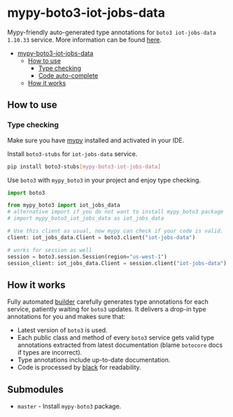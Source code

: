 # mypy-boto3-iot-jobs-data

Mypy-friendly auto-generated type annotations for `boto3 iot-jobs-data 1.10.33` service.
More information can be found [here](https://github.com/vemel/mypy_boto3).

- [mypy-boto3-iot-jobs-data](#mypy-boto3-iot-jobs-data)
  - [How to use](#how-to-use)
    - [Type checking](#type-checking)
    - [Code auto-complete](#code-auto-complete)
  - [How it works](#how-it-works)

## How to use

### Type checking

Make sure you have [mypy](https://github.com/python/mypy) installed and activated in your IDE.

Install `boto3-stubs` for `iot-jobs-data` service.

```bash
pip install boto3-stubs[mypy-boto3-iot-jobs-data]
```

Use `boto3` with `mypy_boto3` in your project and enjoy type checking.

```python
import boto3

from mypy_boto3 import iot_jobs_data
# alternative import if you do not want to install mypy_boto3 package
# import mypy_boto3_iot_jobs_data as iot_jobs_data

# Use this client as usual, now mypy can check if your code is valid.
client: iot_jobs_data.Client = boto3.client("iot-jobs-data")

# works for session as well
session = boto3.session.Session(region="us-west-1")
session_client: iot_jobs_data.Client = session.client("iot-jobs-data")

```

## How it works

Fully automated [builder](https://github.com/vemel/mypy_boto3) carefully generates
type annotations for each service, patiently waiting for `boto3` updates. It delivers
a drop-in type annotations for you and makes sure that:

- Latest version of `boto3` is used.
- Each public class and method of every `boto3` service gets valid type annotations
  extracted from latest documentation (blame `botocore` docs if types are incorrect).
- Type annotations include up-to-date documentation.
- Code is processed by [black](https://github.com/psf/black) for readability.

## Submodules

- `master` - Install `mypy-boto3` package.